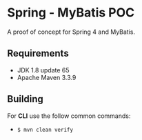 # Spring - MyBatis POC

A proof of concept for Spring 4 and MyBatis.

## Requirements

- JDK 1.8 update 65
- Apache Maven 3.3.9

## Building

For **CLI** use the follow common commands:

- `$ mvn clean verify`

  
